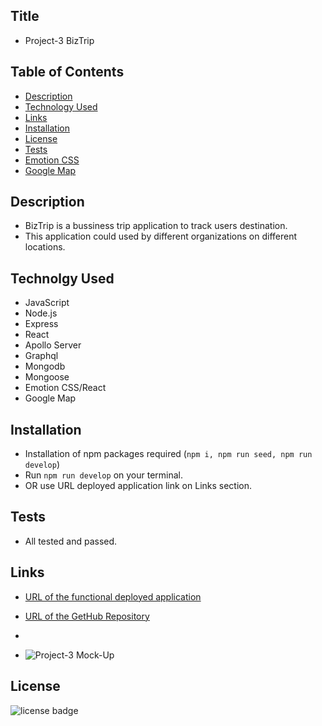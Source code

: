 ## Title

- Project-3 BizTrip

## Table of Contents

- [Description](#Description)
- [Technology Used](#Technolgy)
- [Links](#Links)
- [Installation](#Installation)
- [License](#license)
- [Tests](#tests)
- [Emotion CSS](#Emotion)
- [Google Map](#Google)

## Description

- BizTrip is a bussiness trip application to track users destination.
- This application could used by different organizations on different locations.

## Technolgy Used

- JavaScript
- Node.js
- Express
- React
- Apollo Server
- Graphql
- Mongodb
- Mongoose
- Emotion CSS/React
- Google Map

## Installation

- Installation of npm packages required (`npm i, npm run seed, npm run develop`)
- Run `npm run develop` on your terminal.
- OR use URL deployed application link on Links section.

## Tests

- All tested and passed.

## Links

- [URL of the functional deployed application]()
- [URL of the GetHub Repository](https://github.com/Tesfa8186/BizTrip)

-
- ![Project-3 Mock-Up](./BizTrip/assets/Project-Mock-Up.png)

## License

![license badge](https://img.shields.io/badge/license-MIT-brightgreen)
